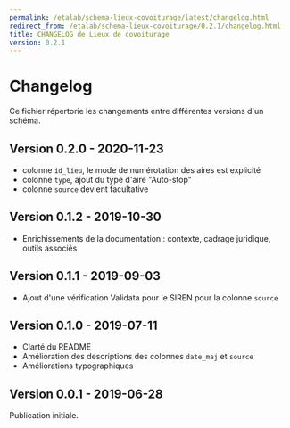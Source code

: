 ```yaml
---
permalink: /etalab/schema-lieux-covoiturage/latest/changelog.html
redirect_from: /etalab/schema-lieux-covoiturage/0.2.1/changelog.html
title: CHANGELOG de Lieux de covoiturage
version: 0.2.1
---
```


# Changelog

Ce fichier répertorie les changements entre différentes versions d'un schéma.

## Version 0.2.0 - 2020-11-23
- colonne `id_lieu`, le mode de numérotation des aires est explicité
- colonne `type`, ajout du type d'aire "Auto-stop"
- colonne `source` devient facultative


## Version 0.1.2 - 2019-10-30
- Enrichissements de la documentation : contexte, cadrage juridique, outils associés

## Version 0.1.1 - 2019-09-03
- Ajout d'une vérification Validata pour le SIREN pour la colonne `source`

## Version 0.1.0 - 2019-07-11
- Clarté du README
- Amélioration des descriptions des colonnes `date_maj` et `source`
- Améliorations typographiques

## Version 0.0.1 - 2019-06-28
Publication initiale.